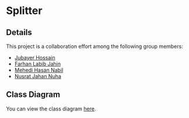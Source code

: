 # Splitter

## Details
This project is a collaboration effort among the following group members:
- [Jubayer Hossain](https://github.com/member1)
- [Farhan Labib Jahin](https://github.com/member2)
- [Mehedi Hasan Nabil](https://github.com/member3)
- [Nusrat Jahan Nuha](https://github.com/member4)

## Class Diagram
You can view the class diagram [here](https://drive.google.com/file/d/1jZZQdywbWD97aDw5nlAv4G1jH1ety07-/view?usp=drive_link).
